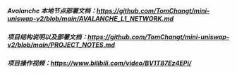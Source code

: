 ##### Avalanche 本地节点部署文档：https://github.com/TomChangt/mini-uniswap-v2/blob/main/AVALANCHE_L1_NETWORK.md

##### 项目结构说明以及部署文档：https://github.com/TomChangt/mini-uniswap-v2/blob/main/PROJECT_NOTES.md

##### 项目操作视频：https://www.bilibili.com/video/BV1T87Ez4EPi/
